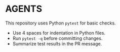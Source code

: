 # AGENTS

This repository uses Python `pytest` for basic checks.

- Use 4 spaces for indentation in Python files.
- Run `pytest -q` before committing changes.
- Summarize test results in the PR message.
